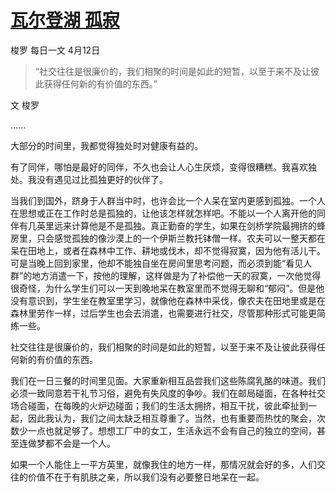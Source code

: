 <link href="../../css/style.css" rel="stylesheet" type="text/css" />

# [瓦尔登湖 孤寂](https://mp.weixin.qq.com/s/rQvDT95OCC2yXkuH3oPcBA)

<span class="r">梭罗 每日一文 4月12日

> “社交往往是很廉价的，我们相聚的时间是如此的短暂，以至于来不及让彼此获得任何新的有价值的东西。”

<div class="p">

<span class="r">文 梭罗

......

大部分的时间里，我都觉得独处时对健康有益的。

有了同伴，哪怕是最好的同伴，不久也会让人心生厌烦，变得很糟糕。我喜欢独处。我没有遇见过比孤独更好的伙伴了。

当我们到国外，跻身于人群当中时，也许会比一个人呆在室内更感到孤独。一个人在思想或正在工作时总是孤独的，让他该怎样就怎样吧。不能以一个人离开他的同伴有几英里远来计算他是不是孤独。真正勤奋的学生，如果在剑桥学院最拥挤的蜂房里，只会感觉孤独的像沙漠上的一个伊斯兰教托钵僧一样。农夫可以一整天都在呆在田地上，或者在森林中工作、耕地或伐木，却不觉得寂寞，因为他有活儿干。可是当晚上回到家里，他却不能独自坐在房间里思考问题，而必须到能“看见人群”的地方消遣一下，按他的理解，这样做是为了补偿他一天的寂寞，一次他觉得很奇怪，为什么学生们可以一天到晚地呆在教室里而不觉得无聊和“郁闷”。但是他没有意识到，学生坐在教室里学习，就像他在森林中采伐，像农夫在田地里或是在森林里劳作一样，过后学生也会去消遣，也需要进行社交，尽管那种形式可能更简练一些。   

社交往往是很廉价的，我们相聚的时间是如此的短暂，以至于来不及让彼此获得任何新的有价值的东西。

我们在一日三餐的时间里见面。大家重新相互品尝我们这些陈腐乳酪的味道。我们必须一致同意若干礼节习俗，避免有失风度的争吵。我们在邮局碰面，在各种社交场合碰面，在每晚的火炉边碰面；我们的生活太拥挤，相互干扰，彼此牵扯到一起，因此我认为，我们之间太缺乏相互尊重了。当然，也有重要而热忱的聚会，次数少一点也就足够了。想想工厂中的女工，生活永远不会有自己的独立的空间，甚至连做梦都不会是一个人。

如果一个人能住上一平方英里，就像我住的地方一样，那情况就会好的多，人们交往的价值不在于有肌肤之亲，所以我们没有必要整日地呆在一起。


